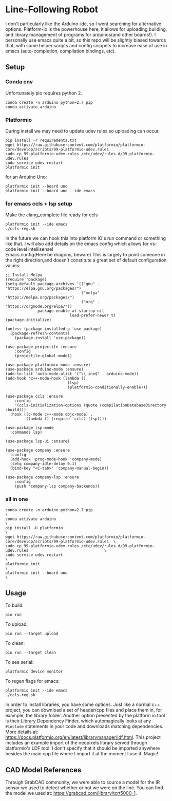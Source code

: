 # Line-Following Robot
I don't particularly like the Arduino-ide,
so I went searching for alternative options. Platform-io is the powerhouse here,
it allows for uploading,building, and library management of programs for
arduinos(and other boards!). I personally use emacs quite a bit, so this repo
will be slightly biased towards that, with some helper scripts and config
snippets to increase ease of use in emacs (auto-completion, compilation
bindings, etc).

## Setup

### Conda env
Unfortunately pio requires python 2.

``` shell
conda create -n arduino python=2.7 pip
conda activate arduino
```
### Platformio
During install we may need to update udev rules so uploading can occur.  
``` shell
pip install -r requirements.txt
wget https://raw.githubusercontent.com/platformio/platformio-core/develop/scripts/99-platformio-udev.rules
sudo cp 99-platformio-udev.rules /etc/udev/rules.d/99-platformio-udev.rules
sudo service udev restart
platformio init
```  
for an Arduino Uno:

``` shell
platformio init --board uno
platformio init --board uno --ide emacs
```
### for emacs ccls + lsp setup

Make the clang_complete file ready for ccls  
``` shell
platformio init --ide emacs
./ccls-reg.sh
```  
In the future we can hook this into platform IO's run command or something like that. I will also add details on the emacs config which allows for vs-code level intellisense!  
Emacs config(Here be dragons, beware) This is largely to point someone in the right direction,and doesn't constitute a great set of default configuration values:   

``` emacs-lisp
;; Install Melpa
(require 'package)
(setq-default package-archives '(("gnu" . "https://elpa.gnu.org/packages/")
                                 ("melpa" . "https://melpa.org/packages/")
                                 ("org" . "https://orgmode.org/elpa/"))
              package-enable-at-startup nil
							load-prefer-newer t)
(package-initialize)

(unless (package-installed-p 'use-package)
  (package-refresh-contents)
	(package-install 'use-package))

(use-package projectile :ensure
	:config
	(projectile-global-mode))

(use-package platformio-mode :ensure)
(use-package arduino-mode :ensure)
(add-to-list 'auto-mode-alist '("\\.ino$" . arduino-mode))
(add-hook 'c++-mode-hook (lambda ()
                           (lsp)
                           (platformio-conditionally-enable)))

(use-package ccls :ensure
	:config
	'(ccls-initialization-options (quote (compilationDatabaseDirectory :build)))
  :hook ((c-mode c++-mode objc-mode) .
         (lambda () (require 'ccls) (lsp))))

(use-package lsp-mode
  :commands lsp)

(use-package lsp-ui :ensure)

(use-package company :ensure
  :config
  (add-hook 'prog-mode-hook 'company-mode)
  (setq company-idle-delay 0.1)
  (bind-key "<C-tab>" 'company-manual-begin))

(use-package company-lsp :ensure
	:config
	(push 'company-lsp company-backends))
```

### all in one

``` shell
conda create -n arduino python=2.7 pip                                                                      \
conda activate arduino                                                                                      \
pip install -U platformio                                                                                   \
wget https://raw.githubusercontent.com/platformio/platformio-core/develop/scripts/99-platformio-udev.rules  \
sudo cp 99-platformio-udev.rules /etc/udev/rules.d/99-platformio-udev.rules                                 \
sudo service udev restart                                                                                   \
platformio init                                                                                             \
platformio init --board uno                                                                                 \
```

## Usage

To build:  
``` shell
pio run
```  
To upload:  
``` shell
pio run --target upload
```  
To clean:  
``` shell
pio run --target clean
```  
To see serial:  
``` shell
platformio device monitor
```  
To regen flags for emacs:  

``` shell
platformio init --ide emacs
./ccls-reg.sh
```
  
In order to install libraries, you have some options. Just like a normal c++
project, you can download a set of header/cpp files and place them in, for
example, the library folder. Another option presented by the platform io tool is
their Library Dependency Finder, which automagically looks at any `#include`
statements in your code and downloads matching dependencies. More details at:
<https://docs.platformio.org/en/latest/librarymanager/ldf.html>. This project
includes an example import of the neopixels library served through platformio's
LDF tool. I don't specify that it should be imported anywhere besides the main
cpp file where I import it at the moment I use it. Magic!

## CAD Model References

Through GrabCAD community, we were able to source a model for the IR sensor we used to detect whether or not we were on the line. You can find the model we used at: <https://grabcad.com/library/tcrt5000-1>.
